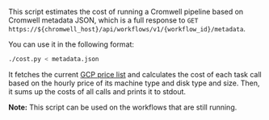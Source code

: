 This script estimates the cost of running a Cromwell pipeline
based on Cromwell metadata JSON, which is a full response to
`GET https://${chromwell_host}/api/workflows/v1/{workflow_id}/metadata`.

You can use it in the following format:
```bash
./cost.py < metadata.json
```

It fetches the current [GCP price list](http://cloudpricingcalculator.appspot.com/static/data/pricelist.json)
and calculates the cost of each task call
based on the hourly price of its machine type and disk type and size.
Then, it sums up the costs of all calls and prints it to stdout.

**Note:** This script can be used on the workflows that are still running.
